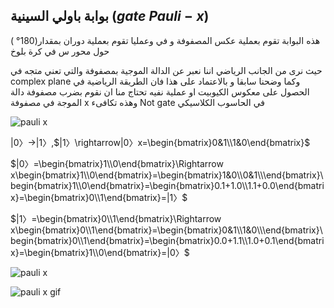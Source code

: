 ## بوابة باولي السينية ($gate$ $Pauli-x$)



 هذه البوابة تقوم بعملية عكس المصفوفة و في وعمليا تقوم بعملية دوران بمقدار($180°$
) حول محور س في كرة بلوخ
<!--هذه الجملة بحاجة الى ترتيب  -->



 حيث نرى من الجانب الرياضي اننا نعبر عن الدالة الموجية بمصفوفة والتي تعني متجه في complex plane وكما وضحنا سابقا و بالاعتماد على هذا فان الطريقة الرياضية في الحصول على معكوس الكيوبيت او عملية نفيه تحتاج منا  ان نقوم بضرب مصفوفة دالة الموجة في مصفوفة x وهذه تكافىء Not gate في الحاسوب الكلاسيكي 

 ![pauli x](~/images/Bloch_sphere_pauli_x1.png)
 
$|0〉\rightarrow|1〉$,$|1〉\rightarrow|0〉x=\begin{bmatrix}0&1\\1&0\end{bmatrix}$

$|0〉=\begin{bmatrix}1\\0\end{bmatrix}\Rightarrow x\begin{bmatrix}1\\0\end{bmatrix}=\begin{bmatrix}1&0\\0&1\\\end{bmatrix}\begin{bmatrix}1\\0\end{bmatrix}=\begin{bmatrix}0.1+1.0\\1.1+0.0\end{bmatrix}=\begin{bmatrix}0\\1\end{bmatrix}=|1〉$

$|1〉=\begin{bmatrix}0\\1\end{bmatrix}\Rightarrow x\begin{bmatrix}0\\1\end{bmatrix}=\begin{bmatrix}0&1\\1&0\\\end{bmatrix}\begin{bmatrix}0\\1\end{bmatrix}=\begin{bmatrix}0.0+1.1\\1.0+0.1\end{bmatrix}=\begin{bmatrix}1\\0\end{bmatrix}=|0〉$

 ![pauli x](~/images/pauli_x_gate1.jpg)

 ![pauli x gif](~/images/paulixG.gif)
